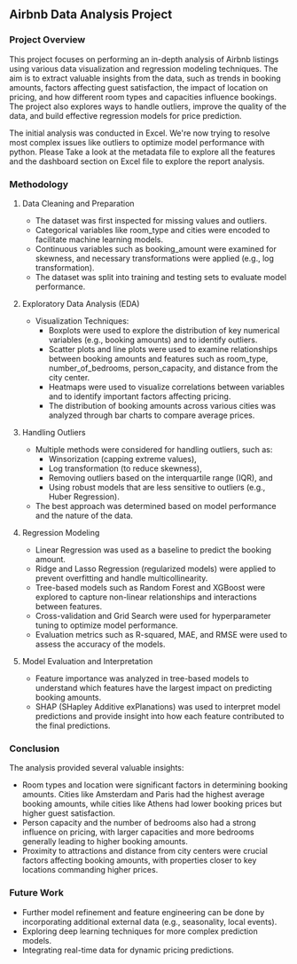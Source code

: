 ## Airbnb Data Analysis Project

### Project Overview

This project focuses on performing an in-depth analysis of Airbnb listings using various data visualization and regression modeling techniques. The aim is to extract valuable insights from the data, such as trends in booking amounts, factors affecting guest satisfaction, the impact of location on pricing, and how different room types and capacities influence bookings. The project also explores ways to handle outliers, improve the quality of the data, and build effective regression models for price prediction.

The initial analysis was conducted in Excel. We're now trying to resolve most complex issues like outliers to optimize model performance with python.
Please Take a look at the metadata file to explore all the features and the dashboard section on Excel file to explore the report analysis. 

### Methodology

1. Data Cleaning and Preparation

    * The dataset was first inspected for missing values and outliers.
    * Categorical variables like room_type and cities were encoded to facilitate machine learning models.
    * Continuous variables such as booking_amount were examined for skewness, and necessary transformations were applied (e.g., log transformation).
    * The dataset was split into training and testing sets to evaluate model performance.

2. Exploratory Data Analysis (EDA)

    * Visualization Techniques:
        * Boxplots were used to explore the distribution of key numerical variables (e.g., booking amounts) and to identify outliers.
        * Scatter plots and line plots were used to examine relationships between booking amounts and features such as room_type, number_of_bedrooms, person_capacity, and distance from the city center.
        * Heatmaps were used to visualize correlations between variables and to identify important factors affecting pricing.
        * The distribution of booking amounts across various cities was analyzed through bar charts to compare average prices.

3. Handling Outliers

    * Multiple methods were considered for handling outliers, such as:
        * Winsorization (capping extreme values),
        * Log transformation (to reduce skewness),
        * Removing outliers based on the interquartile range (IQR), and
        * Using robust models that are less sensitive to outliers (e.g., Huber Regression).
    * The best approach was determined based on model performance and the nature of the data.

4. Regression Modeling

    * Linear Regression was used as a baseline to predict the booking amount.
    * Ridge and Lasso Regression (regularized models) were applied to prevent overfitting and handle multicollinearity.
    * Tree-based models such as Random Forest and XGBoost were explored to capture non-linear relationships and interactions between features.
    * Cross-validation and Grid Search were used for hyperparameter tuning to optimize model performance.
    * Evaluation metrics such as R-squared, MAE, and RMSE were used to assess the accuracy of the models.

5. Model Evaluation and Interpretation

    * Feature importance was analyzed in tree-based models to understand which features have the largest impact on predicting booking amounts.
    * SHAP (SHapley Additive exPlanations) was used to interpret model predictions and provide insight into how each feature contributed to the final predictions.

### Conclusion

The analysis provided several valuable insights:
* Room types and location were significant factors in determining booking amounts. Cities like Amsterdam and Paris had the highest average booking amounts, while cities like Athens had lower booking prices but higher guest satisfaction.
* Person capacity and the number of bedrooms also had a strong influence on pricing, with larger capacities and more bedrooms generally leading to higher booking amounts.
* Proximity to attractions and distance from city centers were crucial factors affecting booking amounts, with properties closer to key locations commanding higher prices.

### Future Work

* Further model refinement and feature engineering can be done by incorporating additional external data (e.g., seasonality, local events).
* Exploring deep learning techniques for more complex prediction models.
* Integrating real-time data for dynamic pricing predictions.
